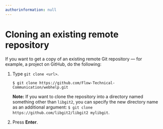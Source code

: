 ```yaml
---
authorinformation: null
---
```


# Cloning an existing remote repository

If you want to get a copy of an existing remote Git repository — for example, a project on GitHub, do the following:

1. Type `git clone <url>`.

   `$ git clone https://github.com/Flow-Technical-Communication/webhelp.git`

   **Note:** If you want to clone the repository into a directory named something other than `libgit2`, you can specify the new directory name as an additional argument: `$ git clone https://github.com/libgit2/libgit2 mylibgit`.

2. Press **Enter**.

